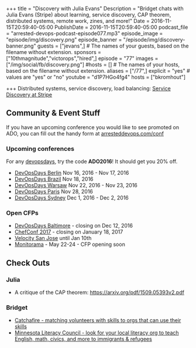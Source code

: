 +++
title = "Discovery with Julia Evans"
Description = "Bridget chats with Julia Evans (Stripe) about learning, service discovery, CAP theorem, distributed systems, remote work, zines, and more!"
Date = 2016-11-15T20:59:40-05:00
PublishDate = 2016-11-15T20:59:40-05:00
podcast_file = "arrested-devops-podcast-episode077.mp3"
episode_image = "episode/img/discovery.png"
episode_banner = "/episode/img/discovery-banner.png"
guests = ["jevans",] # The names of your guests, based on the filename without extension.
sponsors = ["10thmagnitude","victorops","hired",]
episode = "77"
images = ["/img/social/fb/discovery.png"]
#hosts = [] # The names of your hosts, based on the filename without extension.
aliases = ["/77",]
explicit = "yes" # values are "yes" or "no"
youtube = "d1P7HGo4fg4"
hosts = ["bkromhout"]


+++
Distributed systems, service discovery, load balancing: [Service Discovery at Stripe](https://stripe.com/blog/service-discovery-at-stripe)

## Community & Event Stuff

If you have an upcoming conference you would like to see promoted on ADO, you can fill out the handy form at [arresteddevops.com/conf](https://arresteddevops.com/conf)

### Upcoming conferences

For any [devopsdays](http://devopsdays.org), try the code **ADO2016**! It should get you 20% off.

* [DevOpsDays Berlin](https://www.devopsdays.org/events/2016-berlin/welcome) Nov 16, 2016 - Nov 17, 2016
* [DevOpsDays Brazil](https://www.devopsdays.org/events/2016-brasilia/welcome) Nov 18, 2016
* [DevOpsDays Warsaw](https://www.devopsdays.org/events/2016-warsaw/welcome) Nov 22, 2016 - Nov 23, 2016
* [DevOpsDays Paris](https://www.devopsdays.org/events/2016-paris/welcome) Nov 28, 2016
* [DevOpsDays Sydney](https://www.devopsdays.org/events/2016-sydney/welcome) Dec 1, 2016 - Dec 2, 2016


### Open CFPs

* [DevOpsDays Baltimore](https://devopsdaysbaltimore2017.busyconf.com/proposals/new) - closing on Dec 12, 2016
* [ChefConf 2017](https://chefconf.chef.io) - closing on January 18, 2017
* [Velocity San Jose](http://conferences.oreilly.com/velocity/vl-ca) until Jan 10th
* [Monitorama](http://monitorama.com/#cfp) - May 22-24 - CFP opening soon



## Check Outs

### Julia
- A critique of the CAP theorem: https://arxiv.org/pdf/1509.05393v2.pdf

### Bridget
- [Catchafire - matching volunteers with skills to orgs that can use their skills](https://www.catchafire.org/)
- [Minnesota Literacy Council - look for your local literacy org to teach English, math, civics, and more to immigrants & refugees](http://mnliteracy.org/)
